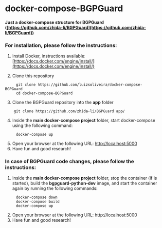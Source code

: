 # docker-compose-BGPGuard

#### Just a docker-compose structure for BGPGuard ([https://github.com/zhida-li/BGPGuard](https://github.com/zhida-li/BGPGuard))

### For **installation**, please follow the instructions:

1. Install Docker, instructions available: [https://docs.docker.com/engine/install/](https://docs.docker.com/engine/install/)

2. Clone this repository
```
     git clone https://github.com/luizsoliveira/docker-compose-BGPGuard
     cd docker-compose-BGPGuard
```

3. Clone the BGPGuard repository into the **app** folder
```
    git clone https://github.com/zhida-li/BGPGuard app/
```
4. Inside the **main docker-compose project** folder, start docker-compose using the following command:
```
     docker-compose up
```
5. Open your browser at the following URL: [http://localhost:5000](http://localhost:5000)
6. Have fun and good research!

### In case of BGPGuard **code changes**, please follow the instructions:

1. Inside the **main docker-compose project** folder, stop the container (if is started), build the **bgpguard-python-dev** image, and start the container again by running the following commands:
```
     docker-compose down
     docker-compose build
     docker-compose up
```
2. Open your browser at the following URL: [http://localhost:5000](http://localhost:5000)
3. Have fun and good research!
